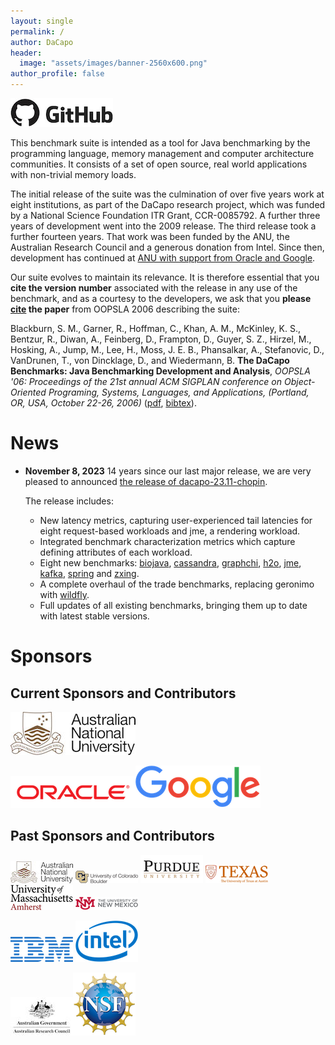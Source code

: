 ```yaml
---
layout: single
permalink: /
author: DaCapo
header:
  image: "assets/images/banner-2560x600.png"
author_profile: false
---
```


[![github](assets/images/github.png)](https://github.com/dacapobench)

This benchmark suite is intended as a tool for Java benchmarking by the programming language, memory management and computer architecture communities.  It consists of a set of open source, real world applications with non-trivial memory loads.

The initial release of the suite was the culmination of over five years work at eight institutions, as part of the DaCapo research project, which was funded by a National Science Foundation ITR Grant, CCR-0085792.   A further three years of development went into the 2009 release.  The third release took a further fourteen years. That work was been funded by the ANU, the Australian Research Council and a generous donation from Intel.  Since then, development has continued at [ANU with support from Oracle and Google](#currentsponsors).

Our suite evolves to maintain its relevance. It is therefore essential that you **cite the version number** associated with the release in any use of the benchmark, and as a courtesy to the developers, we ask that you **please [cite](cite.txt) the paper** from OOPSLA 2006 describing the suite:

Blackburn, S. M., Garner, R., Hoffman, C., Khan, A. M., McKinley, K. S., Bentzur, R., Diwan, A., Feinberg, D., Frampton, D., Guyer, S. Z., Hirzel, M., Hosking, A., Jump, M., Lee, H., Moss, J. E. B., Phansalkar, A., Stefanovic, D., VanDrunen, T., von Dincklage, D., and Wiedermann, B. **The DaCapo Benchmarks: Java Benchmarking Development and Analysis**, *OOPSLA '06: Proceedings of the 21st annual ACM SIGPLAN conference on Object-Oriented Programing, Systems, Languages, and Applications, (Portland, OR, USA, October 22-26, 2006)* ([pdf](assets/pdf/dacapo-oopsla-2006.pdf), [bibtex](cite.txt)).

# News

* **November 8, 2023**  14 years since our last major release, we are very pleased to announced [the release of dacapo-23.11-chopin](https://github.com/dacapobench/dacapobench/releases/tag/v23.11-chopin).

  The release includes:
  * New latency metrics, capturing user-experienced tail latencies for eight request-based workloads and jme, a rendering workload.
  * Integrated benchmark characterization metrics which capture defining attributes of each workload.
  * Eight new benchmarks: [biojava](https://biojava.org), [cassandra](http://cassandra.apache.org), [graphchi](https://github.com/GraphChi/graphchi-java), [h2o](https://github.com/h2oai/h2o-3), [jme](http://jmonkeyengine.org), [kafka](https://kafka.apache.org), [spring](https://spring.io/projects/spring-boot) and [zxing](https://github.com/zxing/zxing).
  * A complete overhaul of the trade benchmarks, replacing geronimo with [wildfly](https://wildfly.org).
  * Full updates of all existing benchmarks, bringing them up to date with latest stable versions.


<!--

* **December 1, 2022** Nearly [1500 commits](https://github.com/dacapobench/dacapobench/tree/dev-chopin) after starting on this release, we look forward to making a release candidate in the coming weeks (we are finalizing details of hosting for this much larger release, which at 6GB is too large to be hosted on github).  The release candidates will include:
  * New latency metrics, capturing user-experienced tail latencies for eight request-based workloads and jme, a rendering workload.
  * Integrated benchmark characterization metrics which capture defining attributes of each workload.
  * Eight new benchmarks: [biojava](https://biojava.org), [cassandra](http://cassandra.apache.org), [graphchi](https://github.com/GraphChi/graphchi-java), [h2o](https://github.com/h2oai/h2o-3), [jme](http://jmonkeyengine.org), [kafka](https://kafka.apache.org), [spring](https://spring.io/projects/spring-boot) and [zxing](https://github.com/zxing/zxing).
  * A complete overhaul of the trade benchmarks, replacing geronimo with [wildfly](https://wildfly.org).
  * Full updates of all existing benchmarks, bringing them up to date with latest stable versions.
 As always, you can build the suite from source (using the [dev-chopin branch](https://github.com/dacapobench/dacapobench/tree/dev-chopin)), and we'll soon have release candidates available for download.
-->
<!--
* **June 17, 2019** After two years of work, we have started making evaluation snapshots of our upcoming release [available](https://sourceforge.net/projects/dacapobench/files/evaluation/).
  * Seven diverse and completely new benchmarks: [biojava](https://biojava.org), [cassandra](http://cassandra.apache.org), [graphchi](https://github.com/GraphChi/graphchi-java), [h2o](https://github.com/h2oai/h2o-3), [jme](http://jmonkeyengine.org), [kafka](https://kafka.apache.org), and [zxing](https://github.com/zxing/zxing).
  * A complete overhaul of the trade benchmarks, replacing geronimo with [wildfly](https://wildfly.org).
  * Full updates of all existing benchmarks, bringing them up to date with latest stable versions.
  * A number of benchmarks now have 'huge' configurations that run to GB-sized heaps.

  The suite is not fully calibrated yet, we are yet to cull some of the older benchmarks, and we are still making a number of refinements to the harness and build process.   However, we are looking forward to community feedback on the snapshots of the suite.  We will use the feedback to shape the suite's final composition.   We hope to have the suite ready in Q3 2019.   Please use [github](https://github.com/dacapobench/dacapobench) to file bug reports or contribute fixes or improvements, or share your feedback via  the [mailing list](https://sourceforge.net/p/dacapobench/mailman/).
* **May 10, 2018** An uncalibrated full referesh of every benchmark in the suite is [now available](https://github.com/dacapobench/dacapobench/commit/2baec49bcc9a1dff3acc4e710e00535126166cfd) on github.   This is *not* a release, yet.   Before we release we need to fully calibrate each workload, add new workloads, and assess the whole suite.   We're working on that right now.   In the meantime, we *encourage* you to take a look and give us feedback (on [github](https://github.com/dacapobench/dacapobench/issues), or the [mailing list](https://sourceforge.net/p/dacapobench/mailman/)).
* **Jan 12, 2018** We made a [maintenance release](https://sourceforge.net/projects/dacapobench/files/9.12-bach-MR1/) of the benchmark suite. This is the first full release in a number of years, and fixes a handful of issues with the suite, without changing the existing benchmarks. Major changes are listed [here](https://github.com/dacapobench/dacapobench/blob/master/benchmarks/RELEASE_NOTES.txt). In short, the source distribution should now build correctly (broken URLs fixed), the suite should run fine on Java 8 JVMs (with the exception of tomcat which has an underlying problem [unrelated to DaCapo](https://bugs.openjdk.java.net/browse/JDK-8155588), and we have added a new benchmark, lusearch-fix, which is identical to lusearch except that a one-line [bug fix](https://issues.apache.org/jira/browse/LUCENE-1800) to lucene has been applied (we recommend lusearch-fix over lusearch). The issue with lusearch is described in [this paper](https://dl.acm.org/citation.cfm?id=2048092).
-->
<!--
# Benchmarks

Foo bar 

# Usage
 
Bar bar

# Publications
-->

# Sponsors

## <a name="currentsponsors"></a> Current Sponsors and Contributors

![ANU](assets/images/logos/anu-200x69.jpg)

![Oracle](assets/images/logos/oracle-200x51.png)![Google](assets/images/logos/google-200x68.png)

## <a name="pastsponsors"></a> Past Sponsors and Contributors

![ANU](assets/images/logos/anu-100x35.jpg)
![U Colorado](assets/images/logos/colorado-100x20.png)
![Purdue U.](assets/images/logos/purdue-100x35.png)
![U. Texas](assets/images/logos/texas-100x29.png)
![U. Mass](assets/images/logos/umass-100x40.png)
![UNM](assets/images/logos/unm-100x21.png)

![IBM](assets/images/logos/ibm-100x40.png)
![Intel](assets/images/logos/intel-100x66.png)

![ARC](assets/images/logos/arc-100x61.jpg)![NSF](assets/images/logos/nsf-100x100.png)
